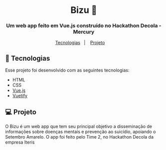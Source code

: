 <h1 align="center">
Bizu 🐝
</h1>

<h3 align="center">Um web app feito em Vue.js construído no Hackathon Decola - Mercury</h3>

<p align="center">
  <a href="#-tecnologias">Tecnologias</a>&nbsp;&nbsp;&nbsp;|&nbsp;&nbsp;&nbsp;
  <a href="#-projeto">Projeto</a>&nbsp;&nbsp;&nbsp;&nbsp;&nbsp;&nbsp;
</p>

## 🚀 Tecnologias

Esse projeto foi desenvolvido com as seguintes tecnologias:

- HTML
- CSS
- [Vue.js](https://vuejs.org/)
- [Vuetify](https://vuetifyjs.com/en/)

## 💻 Projeto

O Bizu é um web app que tem seu principal objetivo a disseminação de informações sobre doenças mentais e prevenção ao suicídio, apoiando o Setembro Amarelo.
O app foi feito pelo Time 2, no Hackathon Decola da empresa Iteris
